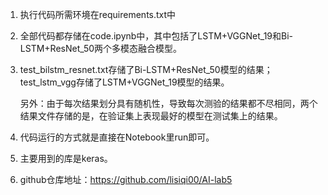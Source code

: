 1. 执行代码所需环境在requirements.txt中

2. 全部代码都存储在code.ipynb中，其中包括了LSTM+VGGNet_19和Bi-LSTM+ResNet_50两个多模态融合模型。

3. test_bilstm_resnet.txt存储了Bi-LSTM+ResNet_50模型的结果；test_lstm_vgg存储了LSTM+VGGNet_19模型的结果。

   另外：由于每次结果划分具有随机性，导致每次测验的结果都不尽相同，两个结果文件存储的是，在验证集上表现最好的模型在测试集上的结果。

4. 代码运行的方式就是直接在Notebook里run即可。

5. 主要用到的库是keras。

6. github仓库地址：https://github.com/lisiqi00/AI-lab5